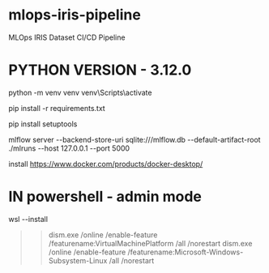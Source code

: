 # mlops-iris-pipeline
MLOps IRIS Dataset CI/CD Pipeline

# PYTHON VERSION - 3.12.0

python -m venv venv
venv\Scripts\activate

pip install -r requirements.txt

pip install setuptools

mlflow server --backend-store-uri sqlite:///mlflow.db --default-artifact-root ./mlruns --host 127.0.0.1 --port 5000


install https://www.docker.com/products/docker-desktop/


# IN powershell - admin mode
 wsl --install
>> dism.exe /online /enable-feature /featurename:VirtualMachinePlatform /all /norestart
>> dism.exe /online /enable-feature /featurename:Microsoft-Windows-Subsystem-Linux /all /norestart